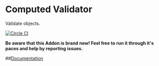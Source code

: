 # Computed Validator

Validate objects.

[![Circle CI](https://circleci.com/gh/mitchlloyd/computed-validator.svg?style=shield)](https://circleci.com/gh/mitchlloyd/computed-validator)

**Be aware that this Addon is brand new! Feel free to run it through it's paces and help by reporting issues.**

##[Documentation](http://mitchlloyd.com/computed-validator)
